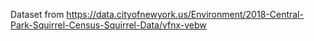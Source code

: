Dataset from https://data.cityofnewyork.us/Environment/2018-Central-Park-Squirrel-Census-Squirrel-Data/vfnx-vebw
